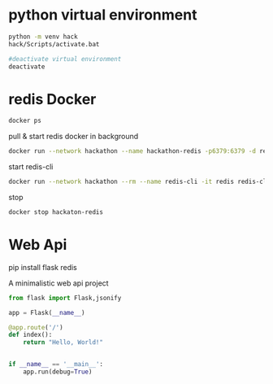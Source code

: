 # python virtual environment
```bash
python -m venv hack
hack/Scripts/activate.bat
```

```bash
#deactivate virtual environment
deactivate
```


# redis Docker
```bash
docker ps
```
pull & start redis docker in background
```bash
docker run --network hackathon --name hackathon-redis -p6379:6379 -d redis
```
start redis-cli
```bash
docker run --network hackathon --rm --name redis-cli -it redis redis-cli -h hackathon-redis
```
stop
```bash
docker stop hackaton-redis

```
# Web Api
pip install flask redis


A minimalistic web api project
```python
from flask import Flask,jsonify

app = Flask(__name__)

@app.route('/')
def index():
    return "Hello, World!"


if __name__ == '__main__':
    app.run(debug=True)
```
